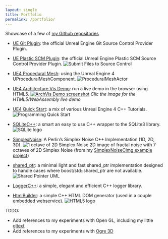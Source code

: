```yaml
---
layout: single
title: Portfolio
permalink: /portfolio/
---
```


Showcase of a few of [my Github repositories](https://github.com/SRombauts)

* [UE Git Plugin][UEGitPlugin]: the official Unreal Engine Git Source Control Provider Plugin.
* [UE Plastic SCM Plugin][UEPlasticSCMPlugin]: the official Unreal Engine Plastic SCM Source Control Provider Plugin.
![Submit Files to Source Control](https://raw.githubusercontent.com/SRombauts/UEPlasticPlugin/master/Screenshots/UEPlasticPlugin-SubmitFiles.png)

* [UE4 Procedural Mesh][UE4ProceduralMesh]: using the Unreal Engine 4 UProceduralMeshComponent. ![ProceduralMeshActor](https://raw.githubusercontent.com/SRombauts/UE4ProceduralMesh/master/ProceduralMesh.png "Proceduraly generated Mesh Actor")

* [UE4 Architecture Vis Demo][UE4ArchVisDemo]: run a live demo in the browser using HTML5. [![ArchVis Demo screenshot](https://raw.githubusercontent.com/SRombauts/UE4ArchVisDemo/master/Screenshots/UE4ArchVisDemo.png)](https://srombauts.github.io/UE4ArchVisDemo/)
*Clic the image for the HTML5/WebAssembly live demo*
* [UE4 Quick Start][UE4QuickStart]: a mix of various Unreal Engine 4 C++ Tutorials. ![Programming Quick Start](https://docs.unrealengine.com/5.0/Images/programming-and-scripting/programming-language-implementation/cpp-in-unreal-engine/unreal-engine-cpp-tutorials/cpp-programming-quick-start/ProgrammingQuickStartTopic.webp)

* [SQLiteC++][SQLiteCpp]: a smart an easy to use C++ wrapper to the SQLite3 library. ![SQLite logo](https://www.sqlite.org/images/sqlite370_banner.gif)
* [SimplexNoise][SimplexNoise]: A Perlin’s Simplex Noise C++ Implementation (1D, 2D, 3D).
![1 octave of 2D Simplex Noise](https://raw.githubusercontent.com/SRombauts/SimplexNoise/master/Screenshots/Simplex2D-7octaves.png) 2D image of fractal noise with 7 octaves of 2D Simplex Noise (from my [SimplexNoiseCImg example project](https://github.com/SRombauts/SimplexNoiseCImg))
* [shared_ptr][shared_ptr]: a minimal light and fast shared_ptr implementation designed to handle cases where boost/std::shared_ptr are not available. ![Shared Pointer UML](http://zhaoyan.website/xinzhi/cpp/html/pics/shared.png)

* [LoggerC++][LoggerCpp]: a simple, elegant and efficient C++ logger library.
* [HtmlBuilder][HtmlBuilder]: a simple C++ HTML DOM generator (used in a couple embedded webservice). ![HTML5 logo](https://upload.wikimedia.org/wikipedia/commons/thumb/6/61/HTML5_logo_and_wordmark.svg/260px-HTML5_logo_and_wordmark.svg.png)

TODO:

* Add references to my experiments with Open GL, including my little [gltext](https://github.com/SRombauts/gltext)
* Add references to my experiments with [Ogre 3D](https://www.ogre3d.org/)


[UEGitPlugin]: https://github.com/SRombauts/UEGitPlugin
[UEPlasticSCMPlugin]: https://github.com/SRombauts/UEPlasticPlugin

[UE4ProceduralMesh]: https://github.com/SRombauts/UE4ProceduralMesh
[UE4ArchVisDemo]: https://github.com/SRombauts/UE4ArchVisDemo
[UE4QuickStart]: https://github.com/SRombauts/UE4QuickStart

[SQLiteCpp]:   https://github.com/SRombauts/SQLiteCpp
[SimplexNoise]: https://github.com/SRombauts/SimplexNoise
[shared_ptr]: https://github.com/SRombauts/shared_ptr

[LoggerCpp]: https://github.com/SRombauts/LoggerCpp
[HtmlBuilder]: https://github.com/SRombauts/HtmlBuilder
